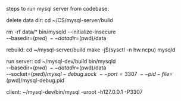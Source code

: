 steps to run mysql server from codebase:


delete data dir:
cd ~/CS/mysql-server/build

rm -rf data/*
bin/mysqld --initialize-insecure \
  --basedir=$(pwd) \
  --datadir=$(pwd)/data

rebuild:
cd ~/mysql-server/build
make -j$(sysctl -n hw.ncpu) mysqld

run server:
cd ~/mysql-dev/build
bin/mysqld \
  --basedir=$(pwd) \
  --datadir=$(pwd)/data \
  --socket=$(pwd)/mysql-debug.sock \
  --port=3307 \
  --pid-file=$(pwd)/mysql-debug.pid

client:
~/mysql-dev/bin/mysql -uroot -h127.0.0.1 -P3307